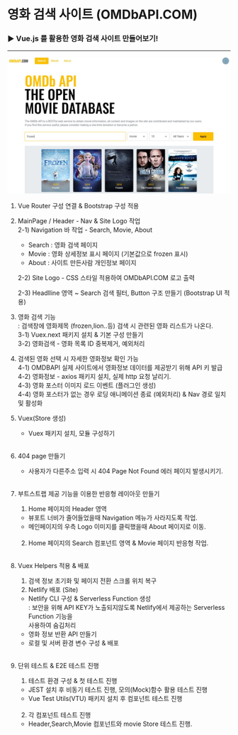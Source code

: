 
# 영화 검색 사이트 (OMDbAPI.COM)

### ▶ **Vue.js 를 활용한 영화 검색 사이트 만들어보기!**
---
[![OMDB.COM](/src/assets/MovieSearch_MainPage.JPG)](https://frosty-sinoussi-5aadc8.netlify.app/#/)

1) Vue Router 구성 연결 & Bootstrap 구성 적용  

2) MainPage / Header - Nav & Site Logo 작업  
   2-1) Navigation 바 작업 - Search, Movie, About
      - Search : 영화 검색 페이지
      - Movie  : 영화 상세정보 표시 페이지 (기본값으로 frozen 표시)
      - About  : 사이트 만든사람 개인정보 페이지<br/>

   2-2) Site Logo - CSS 스타일 적용하여 OMDbAPI.COM 로고 출력  

   2-3) Headlline 영역 ~ Search 검색 필터, Button 구조 만들기 (Bootstrap UI 적용)  

3) 영화 검색 기능  
   : 검색창에 영화제목 (frozen,lion..등) 검색 시 관련된 영화 리스트가 나온다.  
      3-1) Vuex.next 패키지 설치 & 기본 구성 만들기  
      3-2) 영화검색 - 영화 목록 ID 중복제거, 예외처리   

4) 검색된 영화 선택 시 자세한 영화정보 확인 가능<br/>
      4-1) OMDBAPI 실제 사이트에서 영화정보 데이터를 제공받기 위해 API 키 발급  
      4-2) 영화정보 - axios 패키지 설치, 실제 http 요청 날리기.  
      4-3) 영화 포스터 이미지 로드 이벤트 (플러그인 생성)  
      4-4) 영화 포스터가 없는 경우 로딩 애니메이션 종료 (예외처리) & Nav 경로 일치 및 활성화  

5) Vuex(Store 생성)  
   - Vuex 패키지 설치, 모듈 구성하기<br/><br/>

6) 404 page 만들기  
   - 사용자가 다른주소 입력 시 404 Page Not Found 에러 페이지 발생시키기.<br/><br/>

7) 부트스트랩 제공 기능을 이용한 반응형 레이아웃 만들기<br/>
      1) Home 페이지의 Header 영역<br/>
      - 뷰포트 너비가 줄어들었을때 Navigation 메뉴가 사라지도록 작업.<br/>
      - 메인페이지의 우측 Logo 이미지를 클릭했을때 About 페이지로 이동.<br/><br/>
      2) Home 페이지의 Search 컴포넌트 영역 & Movie 페이지 반응형 작업.<br/><br/>

8) Vuex Helpers 적용 & 배포<br/>
      1) 검색 정보 초기화 및 페이지 전환 스크롤 위치 복구<br/>
      2) Netlify 배포 (Site)<br/>
      - Netlify CLI 구성 & Serverless Function 생성<br/>
      : 보안을 위해 API KEY가 노출되지않도록 Netlify에서 제공하는 Serverless Function 기능을<br/>사용하여 숨김처리<br/>
      - 영화 정보 반환 API 만들기<br/>
      - 로컬 및 서버 환경 변수 구성 & 배포<br/><br/>

9) 단위 테스트 & E2E 테스트 진행  
      1) 테스트 환경 구성 & 첫 테스트 진행<br/>
      - JEST 설치 후 비동기 테스트 진행, 모의(Mock)함수 활용 테스트 진행<br/>
      - Vue Test Utils(VTU) 패키지 설치 후 컴포넌트 테스트 진행<br/><br/>
      2) 각 컴포넌트 테스트 진행  
      - Header,Search,Movie 컴포넌트와 movie Store 테스트 진행.

